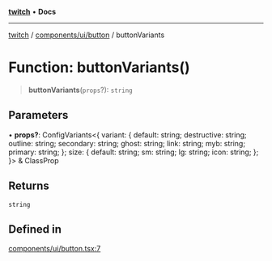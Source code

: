 [**twitch**](../../../../README.md) • **Docs**

***

[twitch](../../../../modules.md) / [components/ui/button](../README.md) / buttonVariants

# Function: buttonVariants()

> **buttonVariants**(`props`?): `string`

## Parameters

• **props?**: ConfigVariants\<\{ variant: \{ default: string; destructive: string; outline: string; secondary: string; ghost: string; link: string; myb: string; primary: string; \}; size: \{ default: string; sm: string; lg: string; icon: string; \}; \}\> & ClassProp

## Returns

`string`

## Defined in

[components/ui/button.tsx:7](https://github.com/Mohaamedl/Twitch_clone/blob/9ae8fe0301b5527403a032a29bdae292528b52a8/components/ui/button.tsx#L7)
